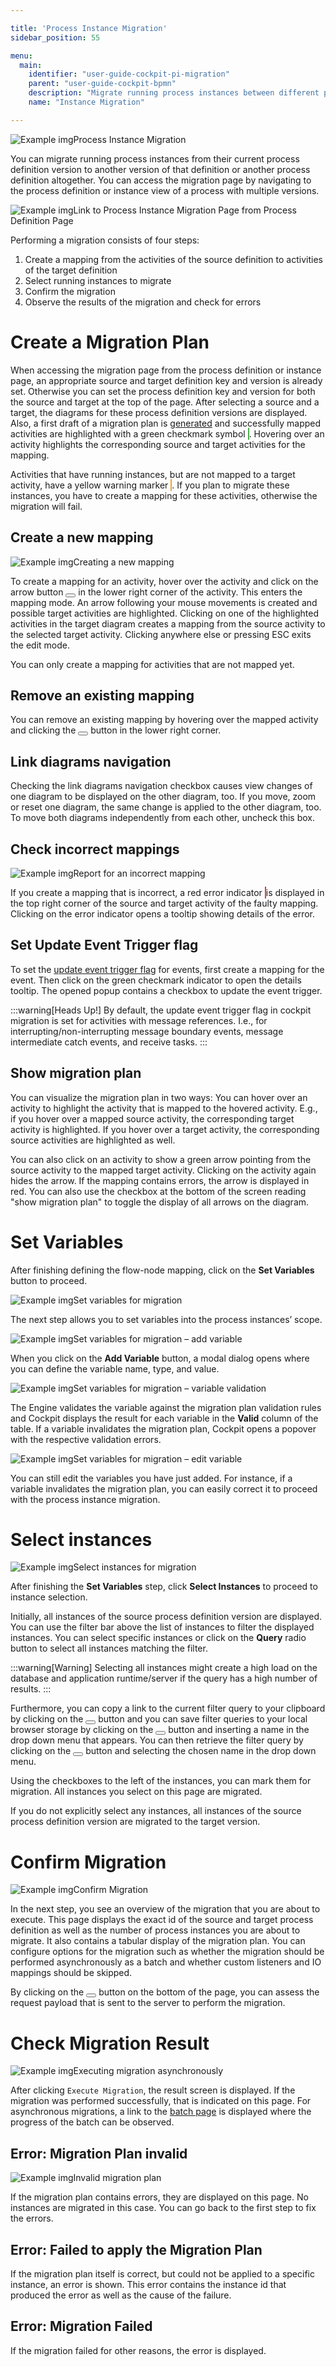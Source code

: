 ```yaml
---

title: 'Process Instance Migration'
sidebar_position: 55

menu:
  main:
    identifier: "user-guide-cockpit-pi-migration"
    parent: "user-guide-cockpit-bpmn"
    description: "Migrate running process instances between different process definition versions."
    name: "Instance Migration"

---
```



![Example img](./../img/migration/step1_overview.png)Process Instance Migration

You can migrate running process instances from their current process definition version to another version of that definition or another process definition altogether. You can access the migration page by navigating to the process definition or instance view of a process with multiple versions.

![Example img](./../img/migration/accessing_2.png)Link to Process Instance Migration Page from Process Definition Page

Performing a migration consists of four steps:

1. Create a mapping from the activities of the source definition to activities of the target definition
2. Select running instances to migrate
3. Confirm the migration
4. Observe the results of the migration and check for errors


# Create a Migration Plan

When accessing the migration page from the process definition or instance page, an appropriate source and target definition key and version is already set. Otherwise you can set the process definition key and version for both the source and target at the top of the page. After selecting a source and a target, the diagrams for these process definition versions are displayed. Also, a first draft of a migration plan is [generated](../../../user-guide/process-engine/process-instance-migration.md#generating-a-migration-plan) and successfully mapped activities are highlighted with a green checkmark symbol <span class="badge" style="border: 1px solid #4cae4c; background-color: #5cb85c;"><span class="glyphicon glyphicon-ok"></span></span>. Hovering over an activity highlights the corresponding source and target activities for the mapping.

Activities that have running instances, but are not mapped to a target activity, have a yellow warning marker <span class="badge" style="background-color: #f0ad4e; border: 1px solid #eea236;"><span class="glyphicon glyphicon-warning-sign"></span></span>. If you plan to migrate these instances, you have to create a mapping for these activities, otherwise the migration will fail.

## Create a new mapping

![Example img](./../img/migration/step1_createMapping.png)Creating a new mapping

To create a mapping for an activity, hover over the activity and click on the arrow button <button class="btn btn-xs"><i class="glyphicon glyphicon-share-alt"></i></button> in the lower right corner of the activity. This enters the mapping mode. An arrow following your mouse movements is created and possible target activities are highlighted. Clicking on one of the highlighted activities in the target diagram creates a mapping from the source activity to the selected target activity. Clicking anywhere else or pressing ESC exits the edit mode.

You can only create a mapping for activities that are not mapped yet.


## Remove an existing mapping

You can remove an existing mapping by hovering over the mapped activity and clicking the <button class="btn btn-xs"><i class="glyphicon glyphicon-remove"></i></button> button in the lower right corner.


## Link diagrams navigation

Checking the link diagrams navigation checkbox causes view changes of one diagram to be displayed on the other diagram, too. If you move, zoom or reset one diagram, the same change is applied to the other diagram, too. To move both diagrams independently from each other, uncheck this box.


## Check incorrect mappings

![Example img](./../img/migration/step1_errorPopover.png)Report for an incorrect mapping

If you create a mapping that is incorrect, a red error indicator <span class="badge" style="background-color: #d9534f; border: 1px solid #d43f3a;"><span class="glyphicon glyphicon-remove"></span></span> is displayed in the top right corner of the source and target activity of the faulty mapping. Clicking on the error indicator opens a tooltip showing details of the error.


## Set Update Event Trigger flag

To set the [update event trigger flag](../../../user-guide/process-engine/process-instance-migration.md#events) for events, first create a mapping for the event. Then click on the green checkmark indicator to open the details tooltip. The opened popup contains a checkbox to update the event trigger.

:::warning[Heads Up!]
By default, the update event trigger flag in cockpit migration is set for activities with message references.
I.e., for interrupting/non-interrupting message boundary events, message intermediate catch events, and receive tasks.
:::

## Show migration plan

You can visualize the migration plan in two ways: You can hover over an activity to highlight the activity that is mapped to the hovered activity. E.g., if you hover over a mapped source activity, the corresponding target activity is highlighted. If you hover over a target activity, the corresponding source activities are highlighted as well.

You can also click on an activity to show a green arrow pointing from the source activity to the mapped target activity. Clicking on the activity again hides the arrow. If the mapping contains errors, the arrow is displayed in red. You can also use the checkbox at the bottom of the screen reading "show migration plan" to toggle the display of all arrows on the diagram.

# Set Variables

After finishing defining the flow-node mapping, click on the **Set Variables** button to proceed.

![Example img](./../img/migration/step2.png)Set variables for migration

The next step allows you to set variables into the process instances’ scope.

![Example img](./../img/migration/step2_modal.png)Set variables for migration – add variable

When you click on the **Add Variable** button, a modal dialog opens where you can define the variable name, type, and value.

![Example img](./../img/migration/step2_validation.png)Set variables for migration – variable validation

The Engine validates the variable against the migration plan validation rules and Cockpit displays the result for each variable in the **Valid** column of the table. 
If a variable invalidates the migration plan, Cockpit opens a popover with the respective validation errors.

![Example img](./../img/migration/step2_edit.png)Set variables for migration – edit variable

You can still edit the variables you have just added. For instance, if a variable invalidates the migration plan, you can easily correct it to proceed with the process instance migration.

# Select instances

![Example img](./../img/migration/step3.png)Select instances for migration

After finishing the **Set Variables** step, click **Select Instances** to proceed to instance selection. 

Initially, all instances of the source process definition version are displayed. You can use the filter bar above the list of instances to filter the displayed instances. You can select specific instances or click on the **Query** radio button to select all instances matching the filter.

:::warning[Warning]
Selecting all instances might create a high load on the database and application runtime/server if the query has a high number of results.
:::

Furthermore, you can copy a link to the current filter query to your clipboard by clicking on the <button class="btn btn-xs"><i class="glyphicon glyphicon-link"></i></button> button and you can save filter queries to your local browser storage by clicking on the <button class="btn btn-xs"><i class="glyphicon glyphicon-floppy-disk"></i></button> button and inserting a name in the drop down menu that appears. You can then retrieve the filter query by clicking on the <button class="btn btn-xs"><i class="glyphicon glyphicon-floppy-disk"></i></button> button and selecting the chosen name in the drop down menu.

Using the checkboxes to the left of the instances, you can mark them for migration. All instances you select on this page are migrated.

If you do not explicitly select any instances, all instances of the source process definition version are migrated to the target version.


# Confirm Migration

![Example img](./../img/migration/step4.png)Confirm Migration

In the next step, you see an overview of the migration that you are about to execute. This page displays the exact id of the source and target process definition as well as the number of process instances you are about to migrate. It also contains a tabular display of the migration plan. You can configure options for the migration such as whether the migration should be performed asynchronously as a batch and whether custom listeners and IO mappings should be skipped.

By clicking on the <button class="btn btn-xs"><i class="glyphicon glyphicon-eye-open"></i></button> button on the bottom of the page, you can assess the request payload that is sent to the server to perform the migration.


# Check Migration Result

![Example img](./../img/migration/step5_batch.png)Executing migration asynchronously

After clicking `Execute Migration`, the result screen is displayed. If the migration was performed successfully, that is indicated on this page. For asynchronous migrations, a link to the [batch page](../batch/monitoring.md) is displayed where the progress of the batch can be observed.

## Error: Migration Plan invalid

![Example img](./../img/migration/step5_error.png)Invalid migration plan

If the migration plan contains errors, they are displayed on this page. No instances are migrated in this case. You can go back to the first step to fix the errors.

## Error: Failed to apply the Migration Plan

If the migration plan itself is correct, but could not be applied to a specific instance, an error is shown. This error contains the instance id that produced the error as well as the cause of the failure.

## Error: Migration Failed

If the migration failed for other reasons, the error is displayed.
